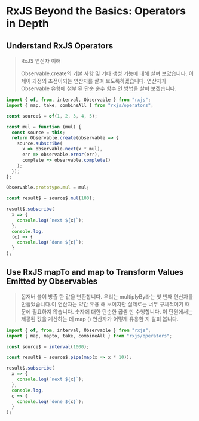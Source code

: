 # RxJS Beyond the Basics: Operators in Depth

## Understand RxJS Operators
> RxJS 연산자 이해
> 
> Observable.create의 기본 사항 및 기타 생성 기능에 대해 살펴 보았습니다. 이제이 과정의 초점이되는 연산자를 살펴 보도록하겠습니다. 연산자가 Observable 유형에 첨부 된 단순 순수 함수 인 방법을 살펴 보겠습니다.

```js
import { of, from, interval, Observable } from "rxjs";
import { map, take, combineAll } from "rxjs/operators";

const source$ = of(1, 2, 3, 4, 5);

const mul = function (mul) {
  const source = this;
  return Observable.create(observable => {
    source.subscribe(
      x => observable.next(x * mul),
      err => observable.error(err),
      complete => observable.complete()
    );
  });
};

Observable.prototype.mul = mul;

const result$ = source$.mul(100);

result$.subscribe(
  x => {
    console.log(`next ${x}`);
  },
  console.log,
  (c) => {
    console.log(`done ${c}`);
  }
);
````

## Use RxJS mapTo and map to Transform Values Emitted by Observables
> 옵저버 블이 방출 한 값을 변환합니다. 우리는 multiplyBy라는 첫 번째 연산자를 만들었습니다.이 연산자는 약간 유용 해 보이지만 실제로는 너무 구체적이기 때문에 필요하지 않습니다. 숫자에 대한 단순한 곱셈 만 수행합니다. 이 단원에서는 제공된 값을 계산하는 데 map () 연산자가 어떻게 유용한 지 살펴 봅니다.

```js
import { of, from, interval, Observable } from "rxjs";
import { map, mapto, take, combineAll } from "rxjs/operators";

const source$ = interval(1000);

const result$ = source$.pipe(map(x => x * 10));

result$.subscribe(
  x => {
    console.log(`next ${x}`);
  },
  console.log,
  c => {
    console.log(`done ${c}`);
  }
);
```

